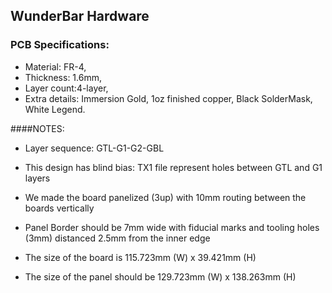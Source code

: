 WunderBar Hardware
------------

### PCB Specifications:
* Material: FR-4,
* Thickness: 1.6mm,
* Layer count:4-layer,
* Extra details: Immersion Gold, 1oz finished copper, Black SolderMask, White Legend.

####NOTES:
* Layer sequence: GTL-G1-G2-GBL
* This design has blind bias: TX1 file represent holes between GTL and G1 layers

* We made the board panelized (3up) with 10mm routing between the boards vertically
* Panel Border should be 7mm wide with fiducial marks and tooling holes (3mm) distanced 2.5mm from the inner edge
* The size of the board is 115.723mm (W) x 39.421mm (H)
* The size of the panel should be 129.723mm (W) x 138.263mm (H)
